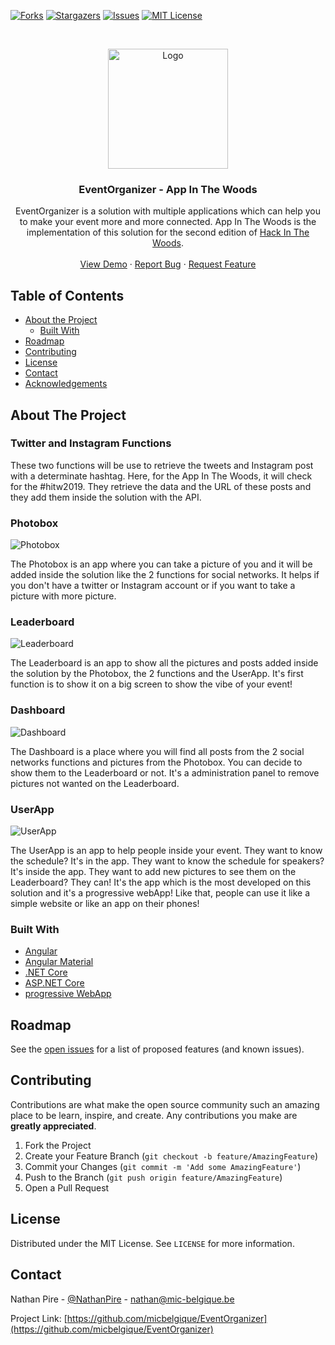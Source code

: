 

<!-- PROJECT SHIELDS -->
<!--
*** I'm using markdown "reference style" links for readability.
*** Reference links are enclosed in brackets [ ] instead of parentheses ( ).
*** See the bottom of this document for the declaration of the reference variables
*** for contributors-url, forks-url, etc. This is an optional, concise syntax you may use.
*** https://www.markdownguide.org/basic-syntax/#reference-style-links
-->
[![Forks][forks-shield]][forks-url]
[![Stargazers][stars-shield]][stars-url]
[![Issues][issues-shield]][issues-url]
[![MIT License][license-shield]][license-url]



<!-- PROJECT LOGO -->
<br />
<p align="center">
  <a href="https://github.com/micbelgique/EventOrganizer">
    <img src="https://hitw2019.azurewebsites.net/assets/LogoFinalGreen.png" alt="Logo" width="192" height="192">
  </a>

  <h3 align="center">EventOrganizer - App In The Woods</h3>

  <p align="center">
    EventOrganizer is a solution with multiple applications which can help you to make your event more and more connected. App In The Woods is the implementation of this solution for the second edition of <a href="http://www.hackinthewoods.be/">Hack In The Woods</a>.
    <br />
    <br />
    <a href="https://hitw2019.azurewebsites.net/">View Demo</a>
    ·
    <a href="https://github.com/micbelgique/EventOrganizer/issues">Report Bug</a>
    ·
    <a href="https://github.com/micbelgique/EventOrganizer/issues">Request Feature</a>
  </p>
</p>



<!-- TABLE OF CONTENTS -->
## Table of Contents

* [About the Project](#about-the-project)
  * [Built With](#built-with)
* [Roadmap](#roadmap)
* [Contributing](#contributing)
* [License](#license)
* [Contact](#contact)
* [Acknowledgements](#acknowledgements)



<!-- ABOUT THE PROJECT -->
## About The Project

### Twitter and Instagram Functions

These two functions will be use to retrieve the tweets and Instagram post with a determinate hashtag. Here, for the App In The Woods, it will check for the #hitw2019. They retrieve the data and the URL of these posts and they add them inside the solution with the API.

### Photobox

![Photobox](https://hitw2019blob.blob.core.windows.net/hitw2019/Photobox.png)

The Photobox is an app where you can take a picture of you and it will be added inside the solution like the 2 functions for social networks. It helps if you don't have a twitter or Instagram account or if you want to take a picture with more picture.

### Leaderboard
![Leaderboard](https://hitw2019blob.blob.core.windows.net/hitw2019/leaderboard.png)

The Leaderboard is an app to show all the pictures and posts added inside the solution by the Photobox, the 2 functions and the UserApp. It's first function is to show it on a big screen to show the vibe of your event!

### Dashboard

![Dashboard](https://hitw2019blob.blob.core.windows.net/hitw2019/dashboard.PNG)

The Dashboard is a place where you will find all posts from the 2 social networks functions and pictures from the Photobox. You can decide to show them to the Leaderboard or not. It's a administration panel to remove pictures not wanted on the Leaderboard.

### UserApp

![UserApp](https://hitw2019blob.blob.core.windows.net/hitw2019/userApp.PNG)

The UserApp is an app to help people inside your event. They want to know the schedule? It's in the app. They want to know the schedule for speakers? It's inside the app. They want to add new pictures to see them on the Leaderboard? They can! It's the app which is the most developed on this solution and it's a progressive webApp! Like that, people can use it like a simple website or like an app on their phones!

### Built With

* [Angular](https://angular.io/)
* [Angular Material](https://material.angular.io/)
* [.NET Core](https://dotnet.microsoft.com/download)
* [ASP.NET Core](https://docs.microsoft.com/en-us/aspnet/core/?view=aspnetcore-2.2)
* [progressive WebApp](https://developers.google.com/web/progressive-web-apps/)

<!-- ROADMAP -->
## Roadmap

See the [open issues](https://github.com/github_username/repo/issues) for a list of proposed features (and known issues).



<!-- CONTRIBUTING -->
## Contributing

Contributions are what make the open source community such an amazing place to be learn, inspire, and create. Any contributions you make are **greatly appreciated**.

1. Fork the Project
2. Create your Feature Branch (`git checkout -b feature/AmazingFeature`)
3. Commit your Changes (`git commit -m 'Add some AmazingFeature'`)
4. Push to the Branch (`git push origin feature/AmazingFeature`)
5. Open a Pull Request



<!-- LICENSE -->
## License

Distributed under the MIT License. See `LICENSE` for more information.


<!-- CONTACT -->
## Contact

Nathan Pire - [@NathanPire](https://twitter.com/NathanPire) - nathan@mic-belgique.be

Project Link: [https://github.com/micbelgique/EventOrganizer](https://github.com/micbelgique/EventOrganizer)



<!-- MARKDOWN LINKS & IMAGES -->
<!-- https://www.markdownguide.org/basic-syntax/#reference-style-links -->
[forks-shield]: https://img.shields.io/github/forks/micbelgique/EventOrganizer
[forks-url]: https://github.com/othneildrew/Best-README-Template/network/members
[stars-shield]: https://img.shields.io/github/stars/micbelgique/EventOrganizer
[stars-url]: https://github.com/othneildrew/Best-README-Template/stargazers
[issues-shield]: https://img.shields.io/github/issues/micbelgique/EventOrganizer
[issues-url]: https://github.com/othneildrew/Best-README-Template/issues
[license-shield]: https://img.shields.io/github/license/micbelgique/EventOrganizer
[license-url]: https://github.com/othneildrew/Best-README-Template/blob/master/LICENSE.txt
